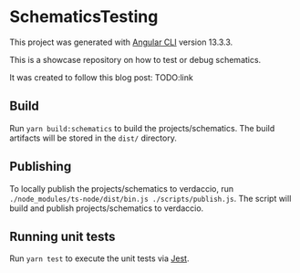 # SchematicsTesting

This project was generated with [Angular CLI](https://github.com/angular/angular-cli) version 13.3.3.

This is a showcase repository on how to test or debug schematics.

It was created to follow this blog post: TODO:link

## Build

Run `yarn build:schematics` to build the projects/schematics. The build artifacts will be stored in the `dist/` directory.

## Publishing

To locally publish the projects/schematics to verdaccio, run `./node_modules/ts-node/dist/bin.js ./scripts/publish.js`.
The script will build and publish projects/schematics to verdaccio.

## Running unit tests

Run `yarn test` to execute the unit tests via [Jest](https://jestjs.io).
